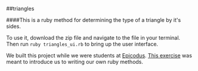 ##triangles

####This is a ruby method for determining the type of a triangle by it's sides.

To use it, download the zip file and navigate to the file in your terminal. Then run `ruby triangles_ui.rb` to bring up the user interface.

We built this project while we were students at [Epicodus](http://www.epicodus.com/). [This exercise](http://www.learnhowtoprogram.com/lessons/parcels-triangles-to-do) was meant to introduce us to writing our own ruby methods.
